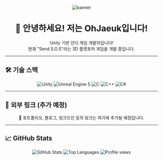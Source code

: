 <!-- 배너 이미지 (원하는 이미지로 교체 가능) -->
<p align="center">
  <img src="https://capsule-render.vercel.app/api?type=waving&color=0f0c29,302b63,24243e&height=200&section=header&text=OhJaeuk%20Profile&fontSize=45&fontColor=ffffff&animation=fadeIn" alt="banner" />
</p>

<h1 align="center">👋 안녕하세요! 저는 OhJaeuk입니다!</h1>

<p align="center">
  Unity 기반 인디 게임 개발자입니다!<br>
  현재 "Send S.O.S"라는 3D 플랫포머 게임을 개발 중입니다.
</p>

---

## 🛠️ 기술 스택

<p align="center">
  <img src="https://img.shields.io/badge/Unity-2022+-black?logo=unity&style=for-the-badge" alt="Unity" />
  <img src="https://img.shields.io/badge/Unreal%20Engine-0E1128?logo=unrealengine&logoColor=white&style=for-the-badge" alt="Unreal Engine 5" />
  <img src="https://img.shields.io/badge/C-00599C?logo=c&logoColor=white&style=for-the-badge" alt="C" />
  <img src="https://img.shields.io/badge/C++-00599C?logo=c%2B%2B&logoColor=white&style=for-the-badge" alt="C++" />
    <img src="https://img.shields.io/badge/C%23-239120?logo=c-sharp&logoColor=white&style=for-the-badge" alt="C#" />
</p>

---

## 📂 외부 링크 (추가 예정)

<p align="center">
  🔗 포트폴리오, 블로그, 링크드인 등의 링크는 여기에 추가될 예정입니다.
</p>

---

## 📈 GitHub Stats

<p align="center">
  <img src="https://github-readme-stats.vercel.app/api?username=OhJaeuk20&show_icons=true&theme=tokyonight&hide_border=true" alt="GitHub Stats" />
  <img src="https://github-readme-stats.vercel.app/api/top-langs/?username=OhJaeuk20&layout=compact&theme=tokyonight&hide_border=true" alt="Top Languages" />
  <img src="https://komarev.com/ghpvc/?username=OhJaeuk20&style=flat-square&color=blue" alt="Profile views" />
</p>
